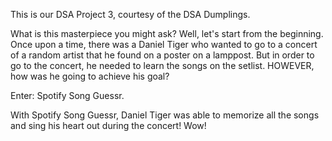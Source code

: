 This is our DSA Project 3, courtesy of the DSA Dumplings.

What is this masterpiece you might ask? Well, let's start from the beginning. Once upon a time, there was a Daniel Tiger who wanted to go to a concert of a random artist that he found on a poster on a lamppost. But in order to go to the concert, he needed to learn the songs on the setlist. HOWEVER, how was he going to achieve his goal?

Enter: Spotify Song Guessr.

With Spotify Song Guessr, Daniel Tiger was able to memorize all the songs and sing his heart out during the concert! Wow!
